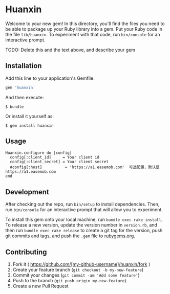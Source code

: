 # Huanxin

Welcome to your new gem! In this directory, you'll find the files you need to be able to package up your Ruby library into a gem. Put your Ruby code in the file `lib/huanxin`. To experiment with that code, run `bin/console` for an interactive prompt.

TODO: Delete this and the text above, and describe your gem

## Installation

Add this line to your application's Gemfile:

```ruby
gem 'huanxin'
```

And then execute:

    $ bundle

Or install it yourself as:

    $ gem install huanxin

## Usage

    Huanxin.configure do |config|
      config[:client_id]     = Your client id 
      config[:client_secret] = Your client secret 
      #config[:host]          = 'https://a1.easemob.com'  可选配置，默认是 https://a1.easemob.com
    end 

## Development

After checking out the repo, run `bin/setup` to install dependencies. Then, run `bin/console` for an interactive prompt that will allow you to experiment.

To install this gem onto your local machine, run `bundle exec rake install`. To release a new version, update the version number in `version.rb`, and then run `bundle exec rake release` to create a git tag for the version, push git commits and tags, and push the `.gem` file to [rubygems.org](https://rubygems.org).

## Contributing

1. Fork it ( https://github.com/[my-github-username]/huanxin/fork )
2. Create your feature branch (`git checkout -b my-new-feature`)
3. Commit your changes (`git commit -am 'Add some feature'`)
4. Push to the branch (`git push origin my-new-feature`)
5. Create a new Pull Request
